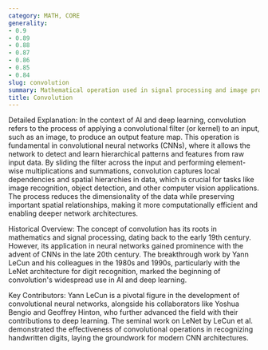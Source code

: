 ```yaml
---
category: MATH, CORE
generality:
- 0.9
- 0.89
- 0.88
- 0.87
- 0.86
- 0.85
- 0.84
slug: convolution
summary: Mathematical operation used in signal processing and image processing to combine two functions, resulting in a third function that represents how one function modifies the other.
title: Convolution
---
```


Detailed Explanation:
In the context of AI and deep learning, convolution refers to the process of applying a convolutional filter (or kernel) to an input, such as an image, to produce an output feature map. This operation is fundamental in convolutional neural networks (CNNs), where it allows the network to detect and learn hierarchical patterns and features from raw input data. By sliding the filter across the input and performing element-wise multiplications and summations, convolution captures local dependencies and spatial hierarchies in data, which is crucial for tasks like image recognition, object detection, and other computer vision applications. The process reduces the dimensionality of the data while preserving important spatial relationships, making it more computationally efficient and enabling deeper network architectures.

Historical Overview:
The concept of convolution has its roots in mathematics and signal processing, dating back to the early 19th century. However, its application in neural networks gained prominence with the advent of CNNs in the late 20th century. The breakthrough work by Yann LeCun and his colleagues in the 1980s and 1990s, particularly with the LeNet architecture for digit recognition, marked the beginning of convolution's widespread use in AI and deep learning.

Key Contributors:
Yann LeCun is a pivotal figure in the development of convolutional neural networks, alongside his collaborators like Yoshua Bengio and Geoffrey Hinton, who further advanced the field with their contributions to deep learning. The seminal work on LeNet by LeCun et al. demonstrated the effectiveness of convolutional operations in recognizing handwritten digits, laying the groundwork for modern CNN architectures.